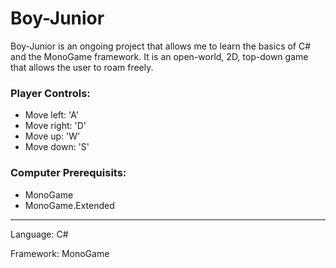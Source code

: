 # Boy-Junior
Boy-Junior is an ongoing project that allows me to learn the basics of C# and the MonoGame framework. It is an open-world, 2D, top-down game that allows the user to roam freely.

### Player Controls:
  * Move left: 'A'
  * Move right: 'D'
  * Move up: 'W'
  * Move down: 'S'

### Computer Prerequisits:
  * MonoGame
  * MonoGame.Extended

---

Language: C#

Framework: MonoGame
